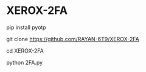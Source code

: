 # XEROX-2FA

pip install pyotp

git clone https://github.com/RAYAN-6T9/XEROX-2FA

cd XEROX-2FA

python 2FA.py
